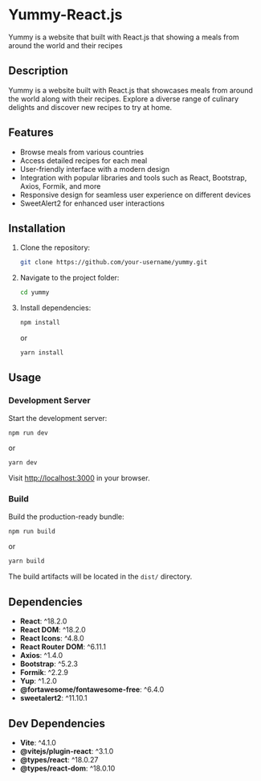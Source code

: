 # Yummy-React.js
Yummy is a website that built with React.js that showing a meals from around the world and their recipes

## Description

Yummy is a website built with React.js that showcases meals from around the world along with their recipes. Explore a diverse range of culinary delights and discover new recipes to try at home.

## Features

- Browse meals from various countries
- Access detailed recipes for each meal
- User-friendly interface with a modern design
- Integration with popular libraries and tools such as React, Bootstrap, Axios, Formik, and more
- Responsive design for seamless user experience on different devices
- SweetAlert2 for enhanced user interactions

## Installation

1. Clone the repository:

   ```bash
   git clone https://github.com/your-username/yummy.git
   ```

2. Navigate to the project folder:

   ```bash
   cd yummy
   ```

3. Install dependencies:

   ```bash
   npm install
   ```

   or

   ```bash
   yarn install
   ```

## Usage

### Development Server

Start the development server:

```bash
npm run dev
```

or

```bash
yarn dev
```

Visit [http://localhost:3000](http://localhost:3000) in your browser.

### Build

Build the production-ready bundle:

```bash
npm run build
```

or

```bash
yarn build
```

The build artifacts will be located in the `dist/` directory.

## Dependencies

- **React**: ^18.2.0
- **React DOM**: ^18.2.0
- **React Icons**: ^4.8.0
- **React Router DOM**: ^6.11.1
- **Axios**: ^1.4.0
- **Bootstrap**: ^5.2.3
- **Formik**: ^2.2.9
- **Yup**: ^1.2.0
- **@fortawesome/fontawesome-free**: ^6.4.0
- **sweetalert2**: ^11.10.1

## Dev Dependencies

- **Vite**: ^4.1.0
- **@vitejs/plugin-react**: ^3.1.0
- **@types/react**: ^18.0.27
- **@types/react-dom**: ^18.0.10
